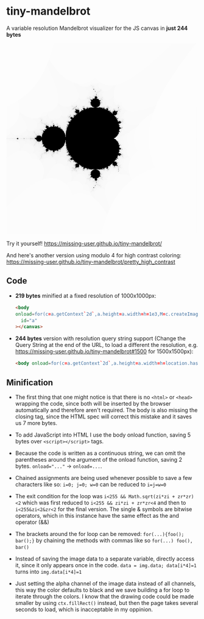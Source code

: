 # tiny-mandelbrot

A variable resolution Mandelbrot visualizer for the JS canvas in **just 244 bytes**

![mandelbrot resulting image](mandelbrot.png)

Try it yourself! https://missing-user.github.io/tiny-mandelbrot/

And here's another version using modulo 4 for high contrast coloring:
https://missing-user.github.io/tiny-mandelbrot/pretty_high_contrast

## Code

- **219 bytes** minified at a fixed resolution of 1000x1000px:

  ```html
  <body
  onload=for(c=a.getContext`2d`,a.height=a.width=h=1e3,M=c.createImageData(h,h),k=x=h*h;x--;M.data[4*x-1]=i)for(i=I=R=0;i<255&I*I+R*R<2;i++)T=I*R,I=I*I-R*R-2+x%h/h*4,R=2*T-2+4*x/k;c.putImageData(M,0,0)><canvas
    id="a"
  ></canvas>
  ```

- **244 bytes** version with resolution query string support (Change the Query String at the end of the URL, to load a different the resolution, e.g. https://missing-user.github.io/tiny-mandelbrot#1500 for 1500x1500px):

  ```html
  <body onload=for(c=a.getContext`2d`,a.height=a.width=h=location.hash.substr(1)||1e3,M=c.createImageData(h,h),k=x=h*h;x--;M.data[4*x-1]=i)for(i=I=R=0;i<255&I<2&R<2;i++)T=I*R,I=I*I-R*R-2+x%h/h*4,R=2*T-2+4*x/k;c.putImageData(M,0,0)><canvas id=a
  ```

## Minification

- The first thing that one might notice is that there is no `<html>` or `<head>` wrapping the code, since both will be inserted by the browser automatically and therefore aren't required. The body is also missing the closing tag, since the HTML spec will correct this mistake and it saves us 7 more bytes.

- To add JavaScript into HTML I use the body onload function, saving 5 bytes over `<script></script>` tags.

- Because the code is written as a continuous string, we can omit the parentheses around the argument of the onload function, saving 2 bytes. `onload="..."` -> `onload=...`.

- Chained assignments are being used whenever possible to save a few characters like so:
  `i=0; j=0; w=0` can be reduced to `i=j=w=0`

- The exit condition for the loop was `i<255 && Math.sqrt(zi*zi + zr*zr)<2` which was first reduced to `i<255 && zi*zi + zr*zr<4` and then to `i<255&zi<2&zr<2` for the final version. The single & symbols are bitwise operators, which in this instance have the same effect as the and operator (&&)

- The brackets around the for loop can be removed:
  `for(...){foo(); bar();}` by chaining the methods with commas like so `for(...) foo(), bar()`

- Instead of saving the image data to a separate variable, directly access it, since it only appears once in the code.
  `data = img.data; data[i*4]=1` turns into `img.data[i*4]=1`

- Just setting the alpha channel of the image data instead of all channels, this way the color defaults to black and we save building a for loop to iterate through the colors. I know that the drawing code could be made smaller by using `ctx.fillRect()` instead, but then the page takes several seconds to load, which is inacceptable in my oppinion.
